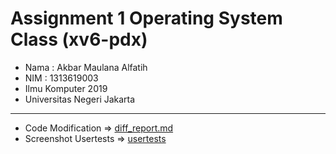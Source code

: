 # Assignment 1 Operating System Class (xv6-pdx)
- Nama : Akbar Maulana Alfatih
- NIM  : 1313619003
- Ilmu Komputer 2019
- Universitas Negeri Jakarta
***
- Code Modification => [diff_report.md](./diff_report.md)
- Screenshot Usertests => [usertests](https://github.com/MosQyy/xv6-os/tree/main/usertests)
